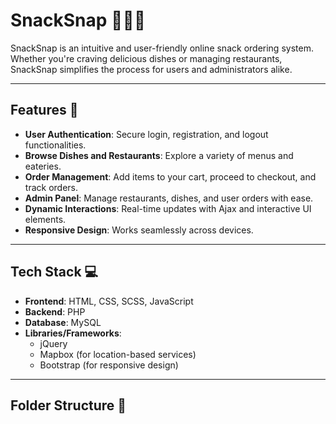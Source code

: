 # SnackSnap 🍔🍕🥤

SnackSnap is an intuitive and user-friendly online snack ordering system. Whether you're craving delicious dishes or managing restaurants, SnackSnap simplifies the process for users and administrators alike.

---

## Features 🚀
- **User Authentication**: Secure login, registration, and logout functionalities.
- **Browse Dishes and Restaurants**: Explore a variety of menus and eateries.
- **Order Management**: Add items to your cart, proceed to checkout, and track orders.
- **Admin Panel**: Manage restaurants, dishes, and user orders with ease.
- **Dynamic Interactions**: Real-time updates with Ajax and interactive UI elements.
- **Responsive Design**: Works seamlessly across devices.

---

## Tech Stack 💻
- **Frontend**: HTML, CSS, SCSS, JavaScript
- **Backend**: PHP
- **Database**: MySQL
- **Libraries/Frameworks**:
  - jQuery
  - Mapbox (for location-based services)
  - Bootstrap (for responsive design)

---

## Folder Structure 📂
